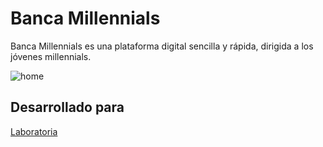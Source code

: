 # Banca Millennials

Banca Millennials es una plataforma digital sencilla y rápida, dirigida a los jóvenes millennials.

![home](https://user-images.githubusercontent.com/32303709/37869710-83a7cdde-2f9b-11e8-8f98-b43f160942e5.png)

## Desarrollado para
[Laboratoria](http://laboratoria.la)

